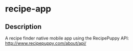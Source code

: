 # recipe-app

## Description

A recipe finder native mobile app using the RecipePuppy API: ​http://www.recipepuppy.com/about/api/

